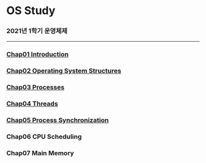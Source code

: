 # OS Study

### 2021년 1학기 운영체제

---

### [Chap01 Introduction](https://github.com/hyunmin0317/OS_Study/blob/main/note/chap01_Introduction.md)

### [Chap02 Operating System Structures](https://github.com/hyunmin0317/OS_Study/blob/main/note/chap02_Operating%20System%20Structures.md)

### [Chap03 Processes](https://github.com/hyunmin0317/OS_Study/blob/main/note/chap03_Processes.md)

### [Chap04 Threads](https://github.com/hyunmin0317/OS_Study/blob/main/note/chap04_Threads.md)

### [Chap05 Process Synchronization](https://github.com/hyunmin0317/OS_Study/blob/main/note/chap05_Process-Synchronization.md)

### Chap06 CPU Scheduling

### Chap07 Main Memory

